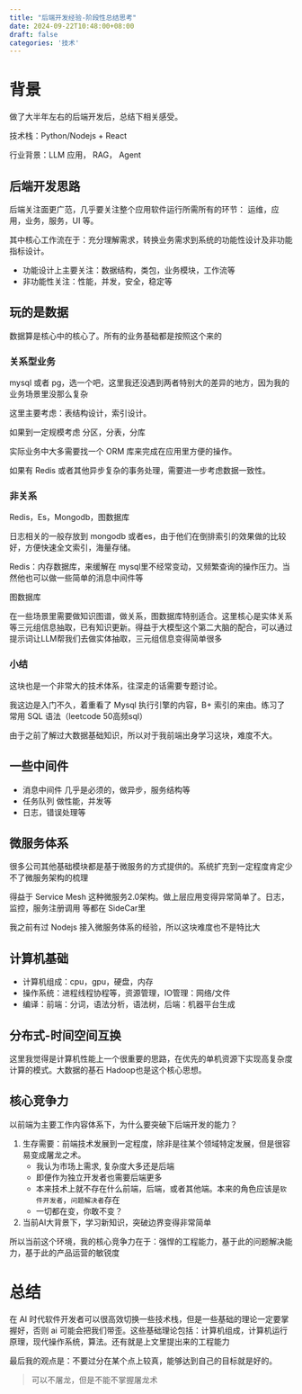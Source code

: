 ```yaml
---
title: "后端开发经验-阶段性总结思考"
date: 2024-09-22T10:48:00+08:00
draft: false
categories: '技术'
---
```


# 背景
做了大半年左右的后端开发后，总结下相关感受。

技术栈：Python/Nodejs + React

行业背景：LLM 应用， RAG， Agent

## 后端开发思路
后端关注面更广范，几乎要关注整个应用软件运行所需所有的环节： 运维，应用，业务，服务，UI 等。

其中核心工作流在于：充分理解需求，转换业务需求到系统的功能性设计及非功能指标设计。
* 功能设计上主要关注：数据结构，类包，业务模块，工作流等
* 非功能性关注：性能，并发，安全，稳定等

## 玩的是数据
数据算是核心中的核心了。所有的业务基础都是按照这个来的

### 关系型业务
mysql 或者 pg，选一个吧，这里我还没遇到两者特别大的差异的地方，因为我的业务场景里没那么复杂

这里主要考虑：表结构设计，索引设计。

如果到一定规模考虑 分区，分表，分库

实际业务中大多需要找一个 ORM 库来完成在应用里方便的操作。

如果有 Redis 或者其他异步复杂的事务处理，需要进一步考虑数据一致性。
### 非关系
Redis，Es，Mongodb，图数据库

日志相关的一般存放到 mongodb 或者es，由于他们在倒排索引的效果做的比较好，方便快速全文索引，海量存储。

Redis：内存数据库，来缓解在 mysql里不经常变动，又频繁查询的操作压力。当然他也可以做一些简单的消息中间件等

图数据库

在一些场景里需要做知识图谱，做关系，图数据库特别适合。这里核心是实体关系等三元组信息抽取，已有知识更新。得益于大模型这个第二大脑的配合，可以通过提示词让LLM帮我们去做实体抽取，三元组信息变得简单很多

### 小结
这块也是一个非常大的技术体系，往深走的话需要专题讨论。

我这边是入门不久，着重看了 Mysql 执行引擎的内容，B+ 索引的来由。练习了常用 SQL 语法（leetcode 50高频sql）

由于之前了解过大数据基础知识，所以对于我前端出身学习这块，难度不大。
## 一些中间件

* 消息中间件
几乎是必须的，做异步，服务结构等
* 任务队列
做性能，并发等
* 日志，错误处理等

## 微服务体系
很多公司其他基础模块都是基于微服务的方式提供的。系统扩充到一定程度肯定少不了微服务架构的梳理

得益于 Service Mesh 这种微服务2.0架构。做上层应用变得异常简单了。日志，监控，服务注册调用 等都在 SideCar里

我之前有过 Nodejs 接入微服务体系的经验，所以这块难度也不是特比大
## 计算机基础
* 计算机组成：cpu，gpu，硬盘，内存
* 操作系统：进程线程协程等，资源管理，IO管理：网络/文件
* 编译：前端：分词，语法分析，语法树，后端：机器平台生成

## 分布式-时间空间互换
这里我觉得是计算机性能上一个很重要的思路，在优先的单机资源下实现高复杂度计算的模式。大数据的基石 Hadoop也是这个核心思想。


## 核心竞争力
以前端为主要工作内容体系下，为什么要突破下后端开发的能力？

1. 生存需要：前端技术发展到一定程度，除非是往某个领域特定发展，但是很容易变成屠龙之术。
   * 我认为市场上需求, 复杂度大多还是后端
   * 即便作为独立开发者也需要后端更多
   * 本来技术上就不存在什么前端，后端，或者其他端。本来的角色应该是`软件开发者`，`问题解决者`存在
   * 一切都在变，你敢不变？
2. 当前AI大背景下，学习新知识，突破边界变得非常简单

所以当前这个环境，我的核心竞争力在于：强悍的工程能力，基于此的问题解决能力，基于此的产品运营的敏锐度
# 总结
在 AI 时代软件开发者可以很高效切换一些技术栈，但是一些基础的理论一定要掌握好，否则 ai 可能会把我们带歪。这些基础理论包括：计算机组成，计算机运行原理，现代操作系统，算法。还有就是上文里提出来的工程能力

最后我的观点是：不要过分在某个点上较真，能够达到自己的目标就是好的。


> 可以不屠龙，但是不能不掌握屠龙术